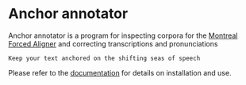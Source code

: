 # Anchor annotator
Anchor annotator is a program for inspecting corpora for the [Montreal Forced Aligner](https://montreal-forced-aligner.readthedocs.io/en/latest/) and correcting transcriptions and pronunciations

```Keep your text anchored on the shifting seas of speech```

Please refer to the [documentation](https://anchor-annotator.readthedocs.io/en/latest/) for details on installation and use.